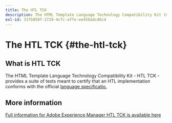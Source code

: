 ```yaml
---
title: The HTL TCK
description: The HTML Template Language Technology Compatibility Kit (HTL TCK) provides a suite of tests meant to certify that an HTL implementation conforms with the official language specification.
exl-id: 31fb850f-2729-4cfc-affe-ee458adcd6c4
---
```


# The HTL TCK {#the-htl-tck}

## What is HTL TCK

The HTML Template Language Technology Compatibility Kit - HTL TCK - provides a suite of tests meant to certify that an HTL implementation conforms with the official [language specificatio.](htl-specification.md)

## More information

[Full information for Adobe Experience Manager HTL TCK is available here](https://github.com/adobe/htl-tck)
